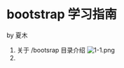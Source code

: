# bootstrap 学习指南

by 夏木


1. 关于 /bootsrap 目录介绍
    ![1-1.png](http://7xifdy.com1.z0.glb.clouddn.com/bootstrap_files.PNG)
2. 